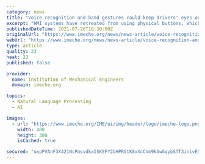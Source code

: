 ```yaml
---
category: news
title: "Voice recognition and hand gestures could keep drivers' eyes on the road"
excerpt: "HMI systems have retreated from using physical buttons, which have been replaced with touchscreens, proximity sensors and voice controls. You only have to look at the systems Daimler, BMW and Audi have engineered to see where the industry is going."
publishedDateTime: 2021-07-26T16:30:00Z
originalUrl: "https://www.imeche.org/news/news-article/voice-recognition-and-hand-gestures-could-keep-drivers'-eyes-on-the-road"
webUrl: "https://www.imeche.org/news/news-article/voice-recognition-and-hand-gestures-could-keep-drivers'-eyes-on-the-road"
type: article
quality: 23
heat: 23
published: false

provider:
  name: Institution of Mechanical Engineers
  domain: imeche.org

topics:
  - Natural Language Processing
  - AI

images:
  - url: "https://www.imeche.org/IME/ui/img/header/logo/imeche-logo.png"
    width: 400
    height: 300
    isCached: true

secured: "uxpPVAnF3X421NcPmsvdkxISKSFY2bHPRGtK8xXcCVm9kAwGqybSfT3inivE5PlseXXbnk/c08VEQ4LdXNUzSo4ioLJhfDC5T7g0IQ/MHJJuLdPedZxPwnVRwEupq499lsfQqnKooXqmNAMjzwFZ7QsBi28G+i1dIigUR5MsCgZRU33xAj7sr1ON1wNa/2OsijwHjdbMZogO8n4t1YXE9hvqi15jYfR/1iFAf0dff1+7rA0plixBI0J0ttQAM/wdVlO1AT32aVAogIO3JdyrYvKR408idfpMLz+CSMFIKmc+q99kDT1oaawDXokbBOUjq7kTF4bAyWZQm11fdOX4LK5pow28TL4E7FM0jhtQ4dw=;OblbVbp0ZHp8AD/EVQXgyg=="
---
```



